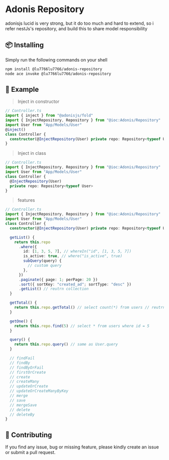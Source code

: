 # Adonis Repository

adonisjs lucid is very strong, but it do too much and hard to extend, so i refer nestJs's repository, and build this to share model responsibility

## 📦 Installing

Simply run the following commands on your shell

```bash
npm install @lu7766lu7766/adonis-repository
node ace invoke @lu7766lu7766/adonis-repository
```

## 📌 Example

> Inject in constructor

```ts
// Controller.ts
import { inject } from "@adonisjs/fold"
import { InjectRepository, Repository } from "@ioc:Adonis/Repository"
import User from "App/Models/User"
@inject()
class Controller {
  constructor(@InjectRepository(User) private repo: Repository<typeof User>) {}
}
```

> Inject in class

```ts
// Controller.ts
import { InjectRepository, Repository } from "@ioc:Adonis/Repository"
import User from "App/Models/User"
class Controller {
  @InjectRepository(User)
  private repo: Repository<typeof User>
}
```

> features

```ts
// Controller.ts
import { InjectRepository, Repository } from "@ioc:Adonis/Repository"
import User from "App/Models/User"
class Controller {
  constructor(@InjectRepository(User) private repo: Repository<typeof User>) {}

  getList() {
    return this.repo
      .where({
        id: [1, 3, 5, 7], // whereIn("id", [1, 3, 5, 7])
        is_active: true, // where("is_active", true)
        subQuery(query) {
          // custom query
        },
      })
      .paginate({ page: 1; perPage: 20 })
      .sort({ sortKey: "created_ad"; sortType: "desc" })
      .getList() // reutrn collection
  }

  getTotal() {
    return this.repo.getTotal() // select count(*) from users // reutrn number
  }

  getOne() {
    return this.repo.find(5) // select * from users where id = 5
  }

  query() {
    return this.repo.query() // same as User.query
  }

  // findFail
  // findBy
  // findByOrFail
  // firstOrCreate
  // create
  // createMany
  // updateOrCreate
  // updateOrCreateManyByKey
  // merge
  // save
  // mergeSave
  // delete
  // deleteBy
}
```

## 📝 Contributing

If you find any issue, bug or missing feature, please kindly create an issue or submit a pull request.
